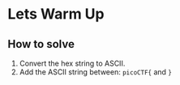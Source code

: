# Lets Warm Up
## How to solve
1. Convert the hex string to ASCII.
2. Add the ASCII string between: `picoCTF{` and `}`
